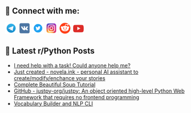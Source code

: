 ## 🔎 Connect with me:
[<img src="https://github.com/bullbesh/bullbesh/blob/main/images/Telegram.png" width="32" height="32" />](https://t.me/bullbesh)
[<img src="https://github.com/bullbesh/bullbesh/blob/main/images/VK.png" width="32" height="32" />](https://vk.com/bullbesh)
[<img src="https://github.com/bullbesh/bullbesh/blob/main/images/Twitter.png" width="32" height="32" />](https://twitter.com/bullbesh1)
[<img src="https://github.com/bullbesh/bullbesh/blob/main/images/Instagram.png" width="32" height="32" />](https://www.instagram.com/bullbesh)
[<img src="https://github.com/bullbesh/bullbesh/blob/main/images/Reddit.png" width="32" height="32" />](https://www.reddit.com/user/bullbesh)
[<img src="https://github.com/bullbesh/bullbesh/blob/main/images/YouTube.png" width="32" height="32" />](https://www.youtube.com/channel/UCtfjRs6uzgq5mfm8S06WTcg)

## 📕 Latest r/Python Posts
<!-- BLOG-POST-LIST:START -->
- [I need help with a task! Could anyone help me?](https://www.reddit.com/r/Python/comments/zltjnr/i_need_help_with_a_task_could_anyone_help_me/)
- [Just created - novela.ink - personal AI assistant to create/modify/enchance your stories](https://www.reddit.com/r/Python/comments/zlr8f5/just_created_novelaink_personal_ai_assistant_to/)
- [Complete Beautiful Soup Tutorial](https://www.reddit.com/r/Python/comments/zlpou5/complete_beautiful_soup_tutorial/)
- [GitHub - justpy-org/justpy: An object oriented high-level Python Web Framework that requires no frontend programming](https://www.reddit.com/r/Python/comments/zloqgn/github_justpyorgjustpy_an_object_oriented/)
- [Vocabulary Builder and NLP CLI](https://www.reddit.com/r/Python/comments/zlohwv/vocabulary_builder_and_nlp_cli/)
<!-- BLOG-POST-LIST:END -->
